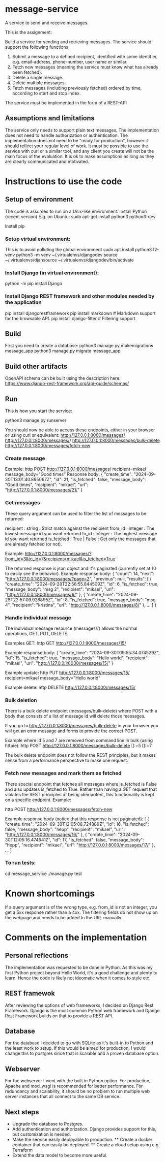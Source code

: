 # message-service
A service to send and receive messages.

This is the assignment:

Build a service for sending and retrieving messages. The service should support
the following functions.
1. Submit a message to a defined recipient, identified with some identifier,
e.g. email-address, phone-number, user name or similar.
2. Fetch new messages (meaning the service must know what has already
been fetched).
3. Delete a single message.
4. Delete multiple messages.
5. Fetch messages (including previously fetched) ordered by time, according
to start and stop index.

The service must be implemented in the form of a REST-API

## Assumptions and limitations
The service only needs to support plain text messages.
The implementation does not need to handle authorization or authentication.
The implementation does not need to be "ready for production", however it
should reflect your regular level of work.
It must be possible to use the service with curl or a similar tool, and any client
you create will not be the main focus of the evaluation.
It is ok to make assumptions as long as they are clearly communicated and
motivated.

# Instructions to use the code
## Setup of environment
The code is assumed to run on a Unix-like environment.
Install Python (recent version)
E.g. on Ubuntu:
sudo apt-get install python3 python3-dev

Install pip
### Setup virtual environment:
This is to avoid polluting the global environment
sudo apt install python3.12-venv
python3 -m venv ~/.virtualenvs/djangodev
source ~/.virtualenvs/djansource ~/.virtualenvs/djangodev/bin/activate

### Install Django (in virtual environment):
python -m pip install Django

### Install Django REST framework and other modules needed by the application
pip install djangorestframework
pip install markdown       # Markdown support for the browsable API.
pip install django-filter  # Filtering support

## Build
First you need to create a database:
python3 manage.py makemigrations message_app
python3 manage.py migrate message_app

## Build other artifacts
OpenAPI schema can be built using the description here:
https://www.django-rest-framework.org/api-guide/schemas/

## Run
This is how you start the service:

python3 manage.py runserver

You should now be able to access these endpoints, either in your browser or using curl or equivalent:
http://127.0.0.1:8000/messages/
http://127.0.0.1:8000/messages/<id>/
http://127.0.0.1:8000/messages/bulk-delete
http://127.0.0.1:8000/messages/fetch-new

### Create message
Example:
http POST http://127.0.0.1:8000/messages/ recipient=mikael message_body="Good times"
Response body:
{
    "create_time": "2024-09-30T13:01:40.865067Z",
    "id": 21,
    "is_fetched": false,
    "message_body": "Good times",
    "recipient": "mikael",
    "url": "http://127.0.0.1:8000/messages/21/"
}

### Get messages
These query argument can be used to filter the list of messages to be returned:

recipient : string : Strict match against the recipient
from_id : integer : The lowest message id you want returned
to_id : integer : The highest message id you want returned
is_fetched : True | False : Get only the messages that are already fetched (or not).

Example: http://127.0.0.1:8000/messages/?from_id=3&to_id=7&recipient=mikael&is_fetched=True

The returned response is json object and it's paginated (currently set at 10 to easily see the behavior).
Example response body:
{
    "count": 14,
    "next": "http://127.0.0.1:8000/messages/?page=2",
    "previous": null,
    "results": [
        {
            "create_time": "2024-09-28T22:56:55.844509Z",
            "id": 6,
            "is_fetched": true,
            "message_body": "msg 2",
            "recipient": "mikael",
            "url": "http://127.0.0.1:8000/messages/6/"
        },
        {
            "create_time": "2024-09-28T22:57:09.928895Z",
            "id": 8,
            "is_fetched": true,
            "message_body": "msg 4",
            "recipient": "kristina",
            "url": "http://127.0.0.1:8000/messages/8/"
        },
...
    ]
}

### Handle individual message
The individual message resource (messages/<id>/) allows the normal operations, GET, PUT, DELETE.

Examples GET:
http GET http://127.0.0.1:8000/messages/15/

Example response body:
{
    "create_time": "2024-09-30T09:55:34.074529Z",
    "id": 15,
    "is_fetched": true,
    "message_body": "Hello world",
    "recipient": "mikael",
    "url": "http://127.0.0.1:8000/messages/15/"
}

Example update:
http PUT http://127.0.0.1:8000/messages/15/ recipient=mikael message_body="Hello world"

Example delete:
http DELETE http://127.0.0.1:8000/messages/15/

### Bulk deletion
There is a bulk delete endpoint (messages/bulk-delete) where POST with a body that consists of a
list of message id will delete those messages.

If you go to http://127.0.0.1:8000/messages/bulk-delete in your browser
you will get an error message and forms to provide the correct POST.

Example where id 5 and 7 are removed from command line in bulk (using httpie):
http POST http://127.0.0.1:8000/messages/bulk-delete []:=5 []:=7

The bulk delete endpoint does not follow the REST principles, but it makes sense from a performance perspective
to make one request.

### Fetch new messages and mark them as fetched
There special endpoint that fetches all messages where is_fetched is False
and also updates is_fetched to True.
Rather than having a GET request that violates the REST principles of being idempotent, this functionality is kept on
a specific endpoint. Example:

http POST http://127.0.0.1:8000/messages/fetch-new

Example response body (notice that this response is not paginated):
[
    {
        "create_time": "2024-09-30T12:05:08.724889Z",
        "id": 16,
        "is_fetched": false,
        "message_body": "hepp",
        "recipient": "mikael",
        "url": "http://127.0.0.1:8000/messages/16/"
    },
    {
        "create_time": "2024-09-30T12:05:16.474541Z",
        "id": 17,
        "is_fetched": false,
        "message_body": "hepp",
        "recipient": "mikael",
        "url": "http://127.0.0.1:8000/messages/17/"
    },
...
]

### To run tests:
cd message_service
./manage.py test

# Known shortcomings
If a query argument is of the wrong type, e.g. from_id is not an integer, you get a 5xx response rather than a 4xx.
The filtering fields do not show up on the webpage and needs to be added to the URL manually.

# Comments on the implementation

## Personal reflections
The implementation was requested to be done in Python. As this was my first Python project beyond Hello World,
it's a good challenge and plenty to learn. Hence the code is likely not ideomatic when it comes to style etc.

## REST framewok
After reviewing the options of web frameworks, I decided on Django Rest Framework. Django is the most common Python web framework and Django Rest Framework builds on that to provide a REST API.

## Database
For the database I decided to go with SQLite as it's built-in to Python and the least work to setup. If this would be aimed for production, I would change this to postgres since that is scalable and a proven database option.

## Webserver
For the webserver I went with the built in Python option. For production, Apache and mod_wsgi is recommended for better performance. For redundancy and scalability, it should be no problem to run multiple web server instances that all connect to the same DB service.

## Next steps
* Upgrade the database to Postgres.
* Add authentication and authorization. Django provides support for this, but customization is needed.
* Make the service easily deployable to production.
** Create a docker container that can easily be deployed.
** Create a cloud setup using e.g. Terraform
* Extend the data model to become more useful.